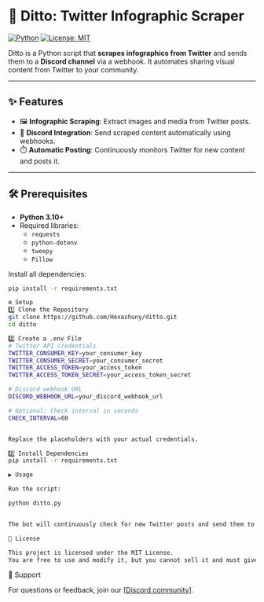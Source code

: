 # 🚀 Ditto: Twitter Infographic Scraper

[![Python](https://img.shields.io/badge/Python-3.10+-blue)](https://www.python.org/) 
[![License: MIT](https://img.shields.io/badge/License-MIT-yellow.svg)](LICENSE)

Ditto is a Python script that **scrapes infographics from Twitter** and sends them to a **Discord channel** via a webhook. It automates sharing visual content from Twitter to your community.

---

## ✨ Features

- 🖼️ **Infographic Scraping**: Extract images and media from Twitter posts.
- 🤖 **Discord Integration**: Send scraped content automatically using webhooks.
- ⏱️ **Automatic Posting**: Continuously monitors Twitter for new content and posts it.

---

## 🛠️ Prerequisites

- **Python 3.10+**
- Required libraries:
  - `requests`
  - `python-dotenv`
  - `tweepy`
  - `Pillow`

Install all dependencies:

```bash
pip install -r requirements.txt

⚙️ Setup
1️⃣ Clone the Repository
git clone https://github.com/Hexashuny/ditto.git
cd ditto

2️⃣ Create a .env File
# Twitter API credentials
TWITTER_CONSUMER_KEY=your_consumer_key
TWITTER_CONSUMER_SECRET=your_consumer_secret
TWITTER_ACCESS_TOKEN=your_access_token
TWITTER_ACCESS_TOKEN_SECRET=your_access_token_secret

# Discord webhook URL
DISCORD_WEBHOOK_URL=your_discord_webhook_url

# Optional: Check interval in seconds
CHECK_INTERVAL=60


Replace the placeholders with your actual credentials.

3️⃣ Install Dependencies
pip install -r requirements.txt

▶️ Usage

Run the script:

python ditto.py


The bot will continuously check for new Twitter posts and send them to your Discord channel.

📜 License

This project is licensed under the MIT License.
You are free to use and modify it, but you cannot sell it and must give credit to the original author.
```
💬 Support

For questions or feedback, join our [[Discord community](https://discord.gg/fjRp77KhQt)].


